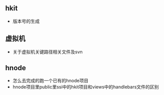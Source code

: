 ## hkit
- 版本号的生成
## 虚拟机
- 关于虚拟机关键路径相关文件及svn
## hnode
- 怎么去完成的跑一个已有的hnode项目
- hnode项目里public里ssi中的hkit项目和views中的handlebars文件的区别
